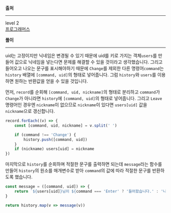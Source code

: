 **출처**<hr>
level 2   
[프로그래머스](https://programmers.co.kr/learn/courses/30/lessons/42888)
<br>

**풀이**<hr>
uid는 고정이지만 닉네임은 변경될 수 있기 때문에 uid를 키로 가지는 객체`users`를 만들어 값으로 닉네임을 넣는다면 문제를 해결할 수 있을 것이라고 생각했습니다. 그리고 들어오고 나오는 문구를 표시해야하기 때문에 `Change`를 제외한 다른 명령어`command`는 `history` 배열에 `[command, uid]`의 형태로 넣어줍니다. 그럼 `history`와 `users`를 이용하면 원하는 반환값을 얻을 수 있을 것입니다.

먼저, `record`를 순회해 `[command, uid, nickname]`의 형태로 분리하고 `command`가 `Change`가 아니라면 `history`에 `[command, uid]`의 형태로 넣어줍니다. 그리고 `Leave` 명령어인 경우엔 `nickname`이 없으므로 `nickname`이 있다면 `users[uid]` 값을 `nickname`으로 갱신합니다.
``` js
record.forEach((v) => {
    const [command, uid, nickname] = v.split(' ')

    if (command !== 'Change') {
        history.push([command, uid])
    }
    if (nickname) users[uid] = nickname
})
```
마지막으로 `history`를 순회하며 적절한 문구를 출력하면 되는데 `message`라는 함수를 만들어 `history`의 원소를 매개변수로 받아 `command`의 값에 따라 적절한 문구를 반환하도록 했습니다.
``` js
const message = ([command, uid]) => {
    return `${users[uid]}님이 ${command === 'Enter' ? '들어왔습니다.' : '나갔습니다.'}`
}

return history.map(v => message(v))
```